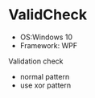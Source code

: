 # ValidCheck
- OS:Windows 10
- Framework: WPF


Validation check  
- normal pattern  
- use xor pattern  
